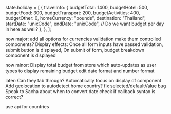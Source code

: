 state.holiday = [
  {
    travelInfo: {
      budgetTotal: 1400,
      budgetHotel: 500,
      budgetFood: 300,
      budgetTransport: 200,
      budgetActivities: 400,
      budgetOther: 0,
      homeCurrency: "pounds",
      destination: "Thailand",
      startDate: "unixCode",
      endDate: "unixCode",
      // Do we want budget per day in here as well?
    },
  },
];

now major:
add all options for currencies
validation
make them controlled components?
Display effects: Once all form inputs have passed validation, submit button is displayed, On submit of form, budget breakdown component is displayed

now minor: 
Display total budget from store which auto-updates as user types to display remaining budget
edit date format and number format

later:
Can they tab through?
Automatically focus on display of component
Add geolocation to autodetect home country?
fix selected/defaultValue bug
Speak to Sacha about when to convert date
check if callback syntax is correct?

use api for countries


